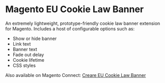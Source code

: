 <h1>Magento EU Cookie Law Banner</h1>

<p>An extremely lightweight, prototype-friendly cookie law banner extension for Magento. Includes a host of configurable options such as:</p>
<ul>
<li>Show or hide banner</li>
<li>Link text</li>
<li>Banner text</li>
<li>Fade out delay</li>
<li>Cookie lifetime</li>
<li>CSS styles</li>
</ul>

<p>Also available on Magento Connect: <a href="http://www.magentocommerce.com/magento-connect/creare-eu-cookie-law-banner-5568.html">Creare EU Cookie Law Banner</a></p>
